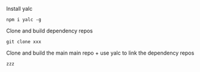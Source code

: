 Install yalc

```
npm i yalc -g
```

Clone and build dependency repos

```
git clone xxx

```

Clone and build the main main repo + use yalc to link the dependency repos

```
zzz
```

